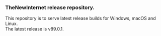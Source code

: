 ### TheNewInternet release repository.  
This repository is to serve latest release builds for Windows, macOS and Linux.  
The latest release is v89.0.1.  
